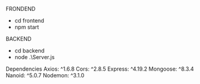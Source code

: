 


FRONDEND

- cd frontend
- npm start


BACKEND

- cd backend
- node .\Server.js 




Dependencies
Axios: ^1.6.8
Cors: ^2.8.5
Express: ^4.19.2
Mongoose: ^8.3.4
Nanoid: ^5.0.7
Nodemon: ^3.1.0


